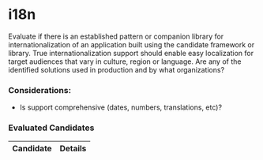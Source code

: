 # i18n

Evaluate if there is an established pattern or companion library for internationalization of an application built using the candidate framework or library. True internationalization support should enable easy localization for target audiences that vary in culture, region or language. Are any of the identified solutions used in production and by what organizations?

### Considerations:

- Is support comprehensive (dates, numbers, translations, etc)? 


### Evaluated Candidates

| Candidate | Details |
| --------- | ------- |
